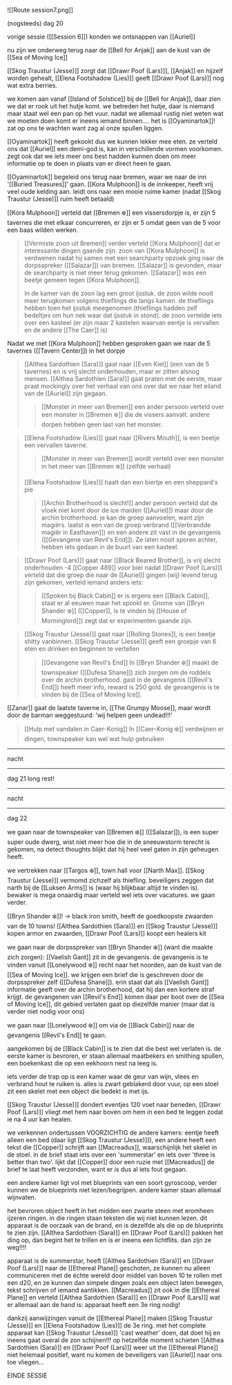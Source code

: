 ![[Route session7.png]]

(nogsteeds) dag 20

vorige sessie ([[Session 6]]) konden we ontsnappen van [[Auriel]]

nu zijn we onderweg terug naar de [[Bell for Anjak]] aan de kust van de [[Sea of Moving Ice]]

[[Skog Traustur (Jesse)]] zorgt dat [[Drawr Poof (Lars)]], [[Anjak]] en hijzelf worden gehealt, [[Elena Footshadow (Lies)]] geeft [[Drawr Poof (Lars)]] nog wat extra berries.

we komen aan vanaf [[Island of Solstice]] bij de [[Bell for Anjak]], daar zien we dat er rook uit het hutje komt. we betreden het hutje, daar is niemand maar staat wel een pan op het vuur. nadat we allemaal rustig niet weten wat we moeten doen komt er ineens iemand binnen.... het is [[Oyaminartok]]! zat op ons te wachten want zag al onze spullen liggen.

[[Oyaminartok]] heeft gekookt dus we kunnen lekker mee eten. ze verteld ons dat [[Auriel]] een demi-god is, kan in verschillende vormen voorkomen. zegt ook dat we iets meer ons best hadden kunnen doen om meer informatie op te doen in plaats van er direct heen te gaan.

[[Oyaminartok]] begeleid ons terug naar bremen, waar we naar de inn '[[Buried Treasures]]' gaan. [[Kora Mulphoon]] is de innkeeper, heeft vrij veel oude kelding aan. leidt ons naar een mooie ruime kamer (nadat [[Skog Traustur (Jesse)]] ruim heeft betaald)

[[Kora Mulphoon]] verteld dat [[Bremen ❄️]] een vissersdorpje is, er zijn 5 tavernes die met elkaar concurreren, er zijn er 5 omdat geen van de 5 voor een baas wilden werken.

> [[Vermiste zoon uit Bremen]]
> verder verteld [[Kora Mulphoon]] dat er interessante dingen gaande zijn. zoon van [[Kora Mulphoon]] is verdwenen nadat hij samen met een searchparty opzoek ging naar de dorpsspreker ([[Salazar]]) van bremen. [[Salazar]] is gevonden, maar de searchparty is niet meer terug gekomen. [[Salazar]] was een beetje gemeen tegen [[Kora Mulphoon]].
> 
> In de kamer van de zoon lag een groot ijsstuk. de zoon wilde nooit meer terugkomen volgens thieflings die langs kamen. de thieflings hebben toen het ijsstuk meegenomen (thieflings hadden zelf bedeltjes om hun nek waar dat ijsstuk in stond). de zoon vertelde iets over een kasteel (er zijn maar 2 kastelen waarvan eentje is vervallen en de andere [[The Caer]] is)

Nadat we met [[Kora Mulphoon]] hebben gesproken gaan we naar de 5 tavernes ([[Tavern Center]]) in het dorpje

> [[Althea Sardothien (Sara)]] gaat naar [[Even Kiel]] (een van de 5 tavernes) en is vrij slecht onderhouden, maar er zitten alsnog mensen. [[Althea Sardothien (Sara)]] gaat praten met de eerste, maar praat mockingly over het verhaal van ons over dat we naar het eiland van de [[Auriel]] zijn gegaan.
> > [[Monster in meer van Bremen]]
> > een ander persoon verteld over een monster in [[Bremen ❄️]] die de vissers aanvalt. andere dorpen hebben geen last van het monster.

> [[Elena Footshadow (Lies)]] gaat naar [[Rivers Mouth]], is een beetje een vervallen taverne.
> > [[Monster in meer van Bremen]]
> > wordt verteld over een monster in het meer van [[Bremen ❄️]] (zelfde verhaal)
> 
> [[Elena Footshadow (Lies)]] haalt dan een biertje en een sheppard's pie
> > [[Archin Brotherhood is slecht!]]
> > ander persoon verteld dat de vloek niet komt door de ice maiden ([[Auriel]]) maar door de archin brotherhood. je kan de groep aanvoelen, want zijn magiërs. laatst is een van de groep verbrand ([[Verbrandde magiër in Easthaven]]) en een andere zit vast in de gevangenis ([[Gevangene van Revil's End]]). Ze laten nooit sporen achter, hebben iets gedaan in de buurt van een kasteel.

> [[Drawr Poof (Lars)]] gaat naar [[Black Beared Brother]], is vrij slecht onderhouden
> -4 [[Copper 489]] voor bier
> nadat [[Drawr Poof (Lars)]] verteld dat die groep die naar de [[Auriel]] gingen (wij) levend terug zijn gekomen, verteld iemand anders iets:
> > [[Spoken bij Black Cabin]]
> > er is ergens een [[Black Cabin]], staat er al eeuwen maar het spookt er. Gnome van [[Bryn Shander ❄️]] ([[Copper]], is te vinden bij [[House of Morninglord]]) zegt dat er experimenten gaande zijn.

> [[Skog Traustur (Jesse)]] gaat naar [[Rolling Stones]], is een beetje shitty vanbinnen. [[Skog Traustur (Jesse)]] geeft een groepje van 6 eten en drinken en beginnen te vertellen
> > [[Gevangene van Revil's End]]
> > In [[Bryn Shander ❄️]] maakt de townspeaker ([[Dufesa Shane]]) zich zorgen om de roddels over de archin brotherhood. gast in de gevangenis ([[Revil's End]]) heeft meer info, reward is 250 gold. de gevangenis is te vinden bij de [[Sea of Moving Ice]].

[[Zanar]] gaat de laatste taverne in, [[The Grumpy Moose]], maar wordt door de barman weggestuurd: 'wij helpen geen undead!!!'

> [[Hulp met vandalen in Caer-Konig]]
> In [[Caer-Konig ❄️]] verdwijnen er dingen, townspeaker kan wel wat hulp gebruiken


---
nacht

---
dag 21
long rest!

---
nacht

---
dag 22

we gaan naar de townspeaker van [[Bremen ❄️]] ([[Salazar]]), is een super super oude dwerg, wist niet meer hoe die in de sneeuwstorm terecht is gekomen, na detect thoughts blijkt dat hij heel veel gaten in zijn geheugen heeft.

we vertrekken naar [[Targos ❄️]], town hall voor [[Narth Max]]. [[Skog Traustur (Jesse)]] vermomd zichzelf als thiefling. beveiligers zeggen dat narth bij de [[Luksen Arms]] is (waar hij blijkbaar altijd te vinden is). bewaker is mega onaardig maar verteld wel iets over vacatures. we gaan verder.

[[Bryn Shander ❄️]]! -> black iron smith, heeft de goedkoopste zwaarden van de 10 towns! [[Althea Sardothien (Sara)]] en [[Skog Traustur (Jesse)]] kopen armor en zwaarden, [[Drawr Poof (Lars)]] koopt een healers kit

we gaan naar de dorpsspreker van [[Bryn Shander ❄️]] (want die maakte zich zorgen):
[[Vaelish Gant]] zit in de gevangenis. de gevangenis is te vinden vanuit [[Lonelywood ❄️]] recht naar het noorden, aan de kust van de [[Sea of Moving Ice]].
we krijgen een brief die is geschreven door de dorpsspreker zelf ([[Dufesa Shane]]). erin staat dat als [[Vaelish Gant]] informatie geeft over de archin brotherhood, dat hij dan een kortere straf krijgt.
de gevangenen van [[Revil's End]] komen daar per boot over de [[Sea of Moving Ice]], dit gebied verlaten gaat op diezelfde manier (maar dat is verder niet nodig voor ons)

we gaan naar [[Lonelywood ❄️]] om via de [[Black Cabin]] naar de gevangenis [[Revil's End]] te gaan.

aangekomen bij de [[Black Cabin]] is te zien dat die best wel verlaten is. de eerste kamer is bevroren, er staan allemaal maatbekers en smithing spullen, een boekenkast die op een eekhoorn nest na leeg is.

iets verder de trap op is een kamer waar de geur van wijn, vlees en verbrand hout te ruiken is. alles is zwart geblakerd door vuur, op een stoel zit een skelet met een object die bedekt is met ijs.

[[Skog Traustur (Jesse)]] dondert eventjes 120 voet naar beneden, [[Drawr Poof (Lars)]] vliegt met hem naar boven om hem in een bed te leggen zodat ie na 4 uur kan healen.

we verkennen ondertussen VOORZICHTIG de andere kamers:
eentje heeft alleen een bed (daar ligt [[Skog Traustur (Jesse)]]), een andere heeft een tekst die [[Copper]] schrijft aan [[Macreadus]], waarschijnlijk het skelet in de stoel. in de brief staat iets over een 'summerstar' en iets over 'three is better than two'. lijkt dat [[Copper]] door een ruzie met [[Macreadus]] de brief te laat heeft verzonden, want er is dus al iets fout gegaan.

een andere kamer ligt vol met blueprints van een soort gyroscoop, verder kunnen we de blueprints niet lezen/begrijpen. andere kamer staan allemaal wijnvaten.

het bevroren object heeft in het midden een zwarte steen met eromheen ijzeren ringen. in die ringen staan teksten die wij niet kunnen lezen. dit apparaat is de oorzaak van de brand, en is dezelfde als die op de blueprints te zien zijn. [[Althea Sardothien (Sara)]] en [[Drawr Poof (Lars)]] pakken het ding op, dan begint het te trillen en is er ineens een lichtflits. dan zijn ze weg!!!!

apparaat is de summerstar, heeft [[Althea Sardothien (Sara)]] en [[Drawr Poof (Lars)]] naar de [[Ethereal Plane]] geschoten, ze kunnen nu alleen communiceren met de échte wereld door middel van boven 10 te rollen met een d20, en ze kunnen dan simpele dingen zoals een object laten bewegen, tekst schrijven of iemand aantikken. [[Macreadus]] zit ook in die [[Ethereal Plane]] en verteld [[Althea Sardothien (Sara)]] en [[Drawr Poof (Lars)]] wat er allemaal aan de hand is: apparaat heeft een 3e ring nodig!

dankzij aanwijzingen vanuit de [[Ethereal Plane]] maken [[Skog Traustur (Jesse)]] en [[Elena Footshadow (Lies)]] de 3e ring. met het complete apparaat kan [[Skog Traustur (Jesse)]] 'cast weather' doen, dat doet hij en ineens gaat overal de zon schijnen!!! op hetzelfde moment schieten [[Althea Sardothien (Sara)]] en [[Drawr Poof (Lars)]] weer uit the [[Ethereal Plane]]
niet helemaal positief, want nu komen de beveiligers van [[Auriel]] naar ons toe vliegen...

EINDE SESSIE


